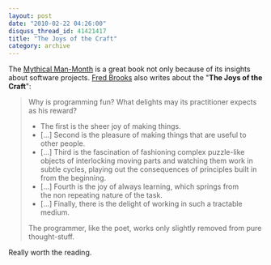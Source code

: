 ```yaml
---
layout: post
date: "2010-02-22 04:26:00"
disquss_thread_id: 41421417
title: "The Joys of the Craft"
category: archive
---
```

The [Mythical Man-Month](http://en.wikipedia.org/wiki/The_Mythical_Man-Month) is a great book not only because of its insights about software projects. [Fred Brooks](http://en.wikipedia.org/wiki/Fred_Brooks) also writes about the "**The Joys of the Craft**":

>
> Why is programming fun? What delights may its practitioner expects as his reward?
>
> * The first is the sheer joy of making things.
> * [...] Second is the pleasure of making things that are useful to other people.
> * [...] Third is the fascination of fashioning complex puzzle-like objects of interlocking moving parts and watching them work in subtle cycles, playing out the consequences of principles built in from the beginning.
> * [...] Fourth is the joy of always learning, which springs from the non repeating nature of the task.
> * [...] Finally, there is the delight of working in such a tractable medium.
>
> The programmer, like the poet, works only slightly removed from pure thought-stuff.

Really worth the reading.
